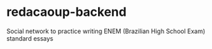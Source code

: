 # redacaoup-backend
Social network to practice writing ENEM (Brazilian High School Exam) standard essays
